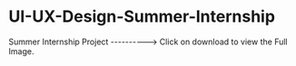 # UI-UX-Design-Summer-Internship
Summer Internship Project
----------> Click on download to view the Full Image.
